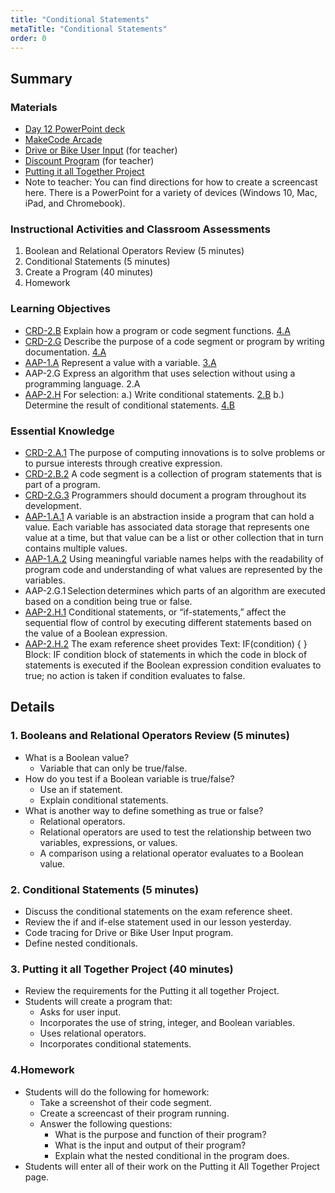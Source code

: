 ```yaml
---
title: "Conditional Statements"
metaTitle: "Conditional Statements"
order: 0
---
```


## Summary

### Materials

* [Day 12 PowerPoint deck](https://1drv.ms/w/s!AqsgsTyHBmRBkFdhSRithNJkT6eZ?e=e0GsTp)
* [MakeCode Arcade](https://arcade.makecode.com)
* [Drive or Bike User Input](https://arcade.makecode.com/34668-94710-92911-69140) (for teacher)
* [Discount Program](https://arcade.makecode.com/51605-77853-77108-54314) (for teacher)
* [Putting it all Together Project](/unit-3/day-12/putting-together)
* Note to teacher: You can find directions for how to create a screencast here. There is a PowerPoint for a variety of devices (Windows 10, Mac, iPad, and Chromebook).

### Instructional Activities and Classroom Assessments

1. Boolean and Relational Operators Review (5 minutes)
2. Conditional Statements (5 minutes)
3. Create a Program (40 minutes)
4. Homework

### Learning Objectives

* [CRD-2.B](https://apcentral.collegeboard.org/pdf/ap-computer-science-principles-course-and-exam-description.pdf#page=41) Explain how a program or code segment functions. [4.A](https://apcentral.collegeboard.org/pdf/ap-computer-science-principles-course-and-exam-description.pdf#page=23)
* [CRD-2.G](https://apcentral.collegeboard.org/pdf/ap-computer-science-principles-course-and-exam-description.pdf#page=45) Describe the purpose of a code segment or program by writing documentation. [4.A](https://apcentral.collegeboard.org/pdf/ap-computer-science-principles-course-and-exam-description.pdf#page=23)
* [AAP-1.A](https://apcentral.collegeboard.org/pdf/ap-computer-science-principles-course-and-exam-description.pdf?course=ap-computer-science-principles#page=70) Represent a value with a variable. [3.A](https://apcentral.collegeboard.org/pdf/ap-computer-science-principles-course-and-exam-description.pdf#page=23)
* AAP-2.G Express an algorithm that uses selection without using a programming language. 2.A
* [AAP-2.H](https://apcentral.collegeboard.org/pdf/ap-computer-science-principles-course-and-exam-description.pdf?course=ap-computer-science-principles#page=80) For selection: a.) Write conditional statements. [2.B](https://apcentral.collegeboard.org/pdf/ap-computer-science-principles-course-and-exam-description.pdf?course=ap-computer-science-principles#page=23) b.)  Determine the result of conditional statements. [4.B](https://apcentral.collegeboard.org/pdf/ap-computer-science-principles-course-and-exam-description.pdf?course=ap-computer-science-principles#page=23)

### Essential Knowledge 

* [CRD-2.A.1](https://apcentral.collegeboard.org/pdf/ap-computer-science-principles-course-and-exam-description.pdf#page=41) The purpose of computing innovations is to solve problems or to pursue interests through creative expression.
* [CRD-2.B.2](https://apcentral.collegeboard.org/pdf/ap-computer-science-principles-course-and-exam-description.pdf#page=41) A code segment is a collection of program statements that is part of a program. 
* [CRD-2.G.3](https://apcentral.collegeboard.org/pdf/ap-computer-science-principles-course-and-exam-description.pdf#page=45) Programmers should document a program throughout its development.
* [AAP-1.A.1](https://apcentral.collegeboard.org/pdf/ap-computer-science-principles-course-and-exam-description.pdf?course=ap-computer-science-principles#page=70) A variable is an abstraction inside a program that can hold a value. Each variable has associated data storage that represents one value at a time, but that value can be a list or other collection that in turn contains multiple values.
* [AAP-1.A.2](https://apcentral.collegeboard.org/pdf/ap-computer-science-principles-course-and-exam-description.pdf?course=ap-computer-science-principles#page=70) Using meaningful variable names helps with the readability of program code and understanding of what values are represented by the variables.
* AAP-2.G.1 Selection determines which parts of an algorithm are executed based on a condition being true or false.  
* [AAP-2.H.1]() Conditional statements, or “if-statements,” affect the sequential flow of control by executing different statements based on the value of a Boolean expression.
* [AAP-2.H.2]() The exam reference sheet provides Text: IF(condition) {    <block of statements> } Block: IF condition 
block of statements in which the code in block of statements is executed if the Boolean expression condition evaluates to true; no action is taken if condition evaluates to false.

## Details

### 1. Booleans and Relational Operators Review (5 minutes)

* What is a Boolean value?
    * Variable that can only be true/false.
* How do you test if a Boolean variable is true/false?
    * Use an if statement.
    * Explain conditional statements.
* What is another way to define something as true or false?
    * Relational operators.
    * Relational operators are used to test the relationship between two variables, expressions, or values.
    * A comparison using a relational operator evaluates to a Boolean value.

### 2. Conditional Statements (5 minutes)

* Discuss the conditional statements on the exam reference sheet.
* Review the if and if-else statement used in our lesson yesterday.
* Code tracing for Drive or Bike User Input program.
* Define nested conditionals.

### 3. Putting it all Together Project (40 minutes)

* Review the requirements for the Putting it all together Project.
* Students will create a program that:
    * Asks for user input.
    * Incorporates the use of string, integer, and Boolean variables.
    * Uses relational operators.
    * Incorporates conditional statements.

### 4.Homework

* Students will do the following for homework:
    * Take a screenshot of their code segment.
    * Create a screencast of their program running.
    * Answer the following questions:
        * What is the purpose and function of their program?
        * What is the input and output of their program?
        * Explain what the nested conditional in the program does.
* Students will enter all of their work on the Putting it All Together Project page.